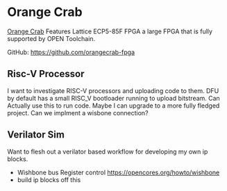 # Orange Crab

[Orange Crab](https://1bitsquared.com/products/orangecrab) Features Lattice ECP5-85F FPGA a large FPGA that is fully supported by OPEN Toolchain.

GitHub: https://github.com/orangecrab-fpga

## Risc-V Processor
I want to investigate RISC-V processors and uploading code to them. DFU by default has a small RISC_V bootloader running to upload bitstream. Can Actually use this to run code.  Maybe I can upgrade to a more fully fledged project.  Can we implment a wisbone connection?

## Verilator Sim
Want to flesh out a verilator based workflow for developing my own ip blocks.

- Wishbone bus Register control https://opencores.org/howto/wishbone
- build ip blocks off this